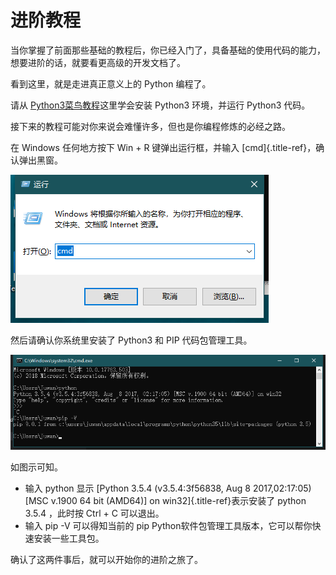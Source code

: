 进阶教程
========

当你掌握了前面那些基础的教程后，你已经入门了，具备基础的使用代码的能力，想要进阶的话，就要看更高级的开发文档了。

看到这里，就是走进真正意义上的 Python 编程了。

请从 [Python3菜鸟教程](https://www.runoob.com/python3/python3-tutorial.html)这里学会安装 Python3 环境，并运行 Python3 代码。

接下来的教程可能对你来说会难懂许多，但也是你编程修炼的必经之路。

在 Windows 任何地方按下 Win + R 键弹出运行框，并输入 [cmd]{.title-ref}，确认弹出黑窗。

![](../../assets/micropython/advanced/run.png)

然后请确认你系统里安装了 Python3 和 PIP 代码包管理工具。

![](../../assets/micropython/advanced/python3.png)

如图示可知。

-   输入 python 显示 [Python 3.5.4 (v3.5.4:3f56838, Aug 8 2017,02:17:05) \[MSC v.1900 64 bit (AMD64)\] on win32]{.title-ref}表示安装了 python 3.5.4 ，此时按 Ctrl + C 可以退出。
-   输入 pip -V 可以得知当前的 pip Python软件包管理工具版本，它可以帮你快速安装一些工具包。

确认了这两件事后，就可以开始你的进阶之旅了。

